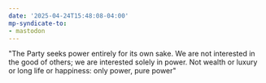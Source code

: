 ```yaml
---
date: '2025-04-24T15:48:08-04:00'
mp-syndicate-to:
- mastodon
---
```


"The Party seeks power entirely for its own sake. We are not interested in the good of others; we are interested solely in power. Not wealth or luxury or long life or happiness: only power, pure power"